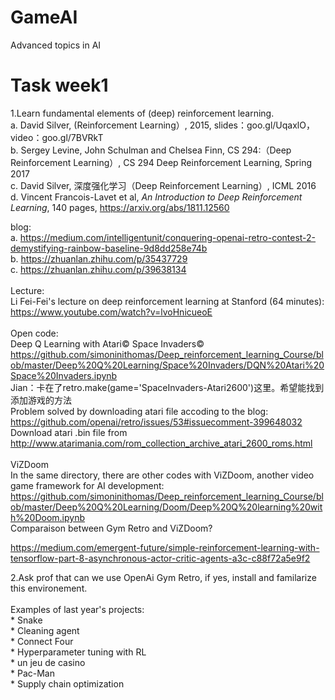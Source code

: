 # GameAI
Advanced topics in AI

# Task week1
1.Learn fundamental elements of (deep) reinforcement learning. <br>
a. David Silver, (Reinforcement Learning）, 2015, slides：goo.gl/UqaxlO，video：goo.gl/7BVRkT  <br>
b. Sergey Levine, John Schulman and Chelsea Finn, CS 294:（Deep Reinforcement Learning）, CS 294 Deep Reinforcement Learning, Spring 2017 <br>
c. David Silver, 深度强化学习（Deep Reinforcement Learning）, ICML 2016 <br>
d. Vincent Francois-Lavet et al, *An Introduction to Deep Reinforcement Learning*, 140 pages, https://arxiv.org/abs/1811.12560 <br>

blog:<br>
a. https://medium.com/intelligentunit/conquering-openai-retro-contest-2-demystifying-rainbow-baseline-9d8dd258e74b <br>
b. https://zhuanlan.zhihu.com/p/35437729 <br>
c. https://zhuanlan.zhihu.com/p/39638134 <br>
<br>
Lecture: <br>
Li Fei-Fei's lecture on deep reinforcement learning at Stanford (64 minutes): https://www.youtube.com/watch?v=lvoHnicueoE <br>
<br>
Open code: <br>
Deep Q Learning with Atari© Space Invaders© <br>
https://github.com/simoninithomas/Deep_reinforcement_learning_Course/blob/master/Deep%20Q%20Learning/Space%20Invaders/DQN%20Atari%20Space%20Invaders.ipynb
<br>Jian：卡在了retro.make(game='SpaceInvaders-Atari2600')这里。希望能找到添加游戏的方法
<BR>Problem solved by downloading atari file accoding to the blog: https://github.com/openai/retro/issues/53#issuecomment-399648032 <BR>Download atari .bin file from http://www.atarimania.com/rom_collection_archive_atari_2600_roms.html <BR>
 <BR>
 ViZDoom<BR>
 In the same directory, there are other codes with ViZDoom, another video game framework for AI development: <BR>
 https://github.com/simoninithomas/Deep_reinforcement_learning_Course/blob/master/Deep%20Q%20Learning/Doom/Deep%20Q%20learning%20with%20Doom.ipynb <BR>
 Comparaison between Gym Retro and ViZDoom? <BR>
  
  https://medium.com/emergent-future/simple-reinforcement-learning-with-tensorflow-part-8-asynchronous-actor-critic-agents-a3c-c88f72a5e9f2
 

2.Ask prof that can we use OpenAi Gym Retro, if yes, install and familarize this environement.<BR>
 <BR>
  Examples of last year's projects: <br>
    * Snake <br>
    * Cleaning agent <br>
    * Connect Four <br>
    * Hyperparameter tuning with RL <br>
    * un jeu de casino <br>
    * Pac-Man <br>
    * Supply chain optimization <br>
  

